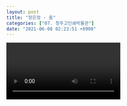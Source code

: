 ```yaml
---
layout: post
title: "정은정 - 춤"
categories: ["07. 청주고인쇄박물관"]
date: "2021-06-08 02:23:51 +0900"
---
```

<video class="post-video" controls>

    <source src='{{ "assets/videos/07. 청주고인쇄박물관/09.mp4" | relative_url }}'
            type="video/mp4">

    Sorry, your browser doesn't support embedded videos.
</video>
